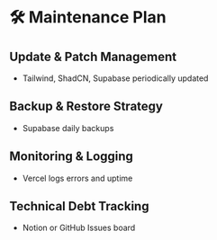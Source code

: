 # 🛠️ Maintenance Plan

## Update & Patch Management

- Tailwind, ShadCN, Supabase periodically updated

## Backup & Restore Strategy

- Supabase daily backups

## Monitoring & Logging

- Vercel logs errors and uptime

## Technical Debt Tracking

- Notion or GitHub Issues board